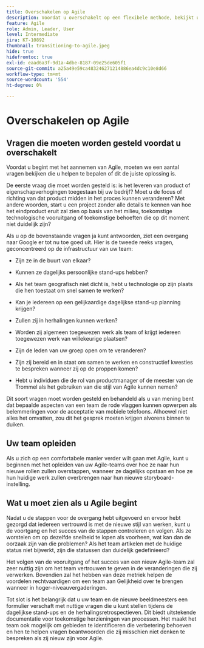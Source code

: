 ```yaml
---
title: Overschakelen op Agile
description: Voordat u overschakelt op een flexibele methode, bekijkt u enkele adviezen en vragen die u moet stellen.
feature: Agile
role: Admin, Leader, User
level: Intermediate
jira: KT-10892
thumbnail: transitioning-to-agile.jpeg
hide: true
hidefromtoc: true
exl-id: eaad6a3f-9d1a-4dbe-8187-09e25de605f1
source-git-commit: a25a49e59ca483246271214886ea4dc9c10e8d66
workflow-type: tm+mt
source-wordcount: '554'
ht-degree: 0%

---
```


# Overschakelen op Agile

## Vragen die moeten worden gesteld voordat u overschakelt

Voordat u begint met het aannemen van Agile, moeten we een aantal vragen bekijken die u helpen te bepalen of dit de juiste oplossing is.

De eerste vraag die moet worden gesteld is: is het leveren van product of eigenschapverhogingen toegestaan bij uw bedrijf? Moet u de focus of richting van dat product midden in het proces kunnen veranderen? Met andere woorden, start u een project zonder alle details te kennen van hoe het eindproduct eruit zal zien op basis van het milieu, toekomstige technologische vooruitgang of toekomstige behoeften die op dit moment niet duidelijk zijn?

Als u op de bovenstaande vragen ja kunt antwoorden, ziet een overgang naar Google er tot nu toe goed uit. Hier is de tweede reeks vragen, geconcentreerd op de infrastructuur van uw team:

* Zijn ze in de buurt van elkaar?

* Kunnen ze dagelijks persoonlijke stand-ups hebben?

* Als het team geografisch niet dicht is, hebt u technologie op zijn plaats die hen toestaat om snel samen te werken?

* Kan je iedereen op een gelijkaardige dagelijkse stand-up planning krijgen?

* Zullen zij in herhalingen kunnen werken?

* Worden zij algemeen toegewezen werk als team of krijgt iedereen toegewezen werk van willekeurige plaatsen?

* Zijn de leden van uw groep open om te veranderen?

* Zijn zij bereid en in staat om samen te werken en constructief kwesties te bespreken wanneer zij op de proppen komen?

* Hebt u individuen die de rol van productmanager of de meester van de Trommel als het gebruiken van die stijl van Agile kunnen nemen?


Dit soort vragen moet worden gesteld en behandeld als u van mening bent dat bepaalde aspecten van een team de rode vlaggen kunnen opwerpen als belemmeringen voor de acceptatie van mobiele telefoons. Alhoewel niet alles het omvatten, zou dit het gesprek moeten krijgen alvorens binnen te duiken.


## Uw team opleiden

Als u zich op een comfortabele manier verder wilt gaan met Agile, kunt u beginnen met het opleiden van uw Agile-teams over hoe ze naar hun nieuwe rollen zullen overstappen, wanneer ze dagelijks opstaan en hoe ze hun huidige werk zullen overbrengen naar hun nieuwe storyboard-instelling.


## Wat u moet zien als u Agile begint

Nadat u de stappen voor de overgang hebt uitgevoerd en ervoor hebt gezorgd dat iedereen vertrouwd is met de nieuwe stijl van werken, kunt u de voortgang en het succes van de stappen controleren en volgen. Als ze worstelen om op dezelfde snelheid te lopen als voorheen, wat kan dan de oorzaak zijn van die problemen? Als het team artikelen met de huidige status niet bijwerkt, zijn die statussen dan duidelijk gedefinieerd?

Het volgen van de vooruitgang of het succes van een nieuw Agile-team zal zeer nuttig zijn om het team vertrouwen te geven in de veranderingen die zij verwerken. Bovendien zal het hebben van deze metriek helpen de voordelen rechtvaardigen om een team aan Gelijkheid over te brengen wanneer in hoger-niveauvergaderingen.

Tot slot is het belangrijk dat u uw team en de nieuwe beeldmeesters een formulier verschaft met nuttige vragen die u kunt stellen tijdens de dagelijkse stand-ups en de herhalingsretrospectieven. Dit biedt uitstekende documentatie voor toekomstige herzieningen van processen. Het maakt het team ook mogelijk om gebieden te identificeren die verbetering behoeven en hen te helpen vragen beantwoorden die zij misschien niet denken te bespreken als zij nieuw zijn voor Agile.
